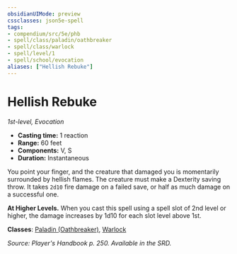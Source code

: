 ```yaml
---
obsidianUIMode: preview
cssclasses: json5e-spell
tags:
- compendium/src/5e/phb
- spell/class/paladin/oathbreaker
- spell/class/warlock
- spell/level/1
- spell/school/evocation
aliases: ["Hellish Rebuke"]
---
```

# Hellish Rebuke
*1st-level, Evocation*  

- **Casting time:** 1 reaction
- **Range:** 60 feet
- **Components:** V, S
- **Duration:** Instantaneous

You point your finger, and the creature that damaged you is momentarily surrounded by hellish flames. The creature must make a Dexterity saving throw. It takes `2d10` fire damage on a failed save, or half as much damage on a successful one.

**At Higher Levels.** When you cast this spell using a spell slot of 2nd level or higher, the damage increases by 1d10 for each slot level above 1st.

**Classes**: [Paladin (Oathbreaker)](paladin-oathbreaker.md), [Warlock](warlock.md)

*Source: Player's Handbook p. 250. Available in the SRD.*